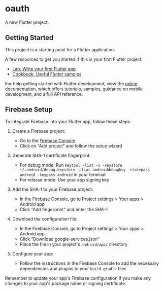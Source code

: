 # oauth

A new Flutter project.

## Getting Started

This project is a starting point for a Flutter application.

A few resources to get you started if this is your first Flutter project:

- [Lab: Write your first Flutter app](https://docs.flutter.dev/get-started/codelab)
- [Cookbook: Useful Flutter samples](https://docs.flutter.dev/cookbook)

For help getting started with Flutter development, view the
[online documentation](https://docs.flutter.dev/), which offers tutorials,
samples, guidance on mobile development, and a full API reference.

## Firebase Setup

To integrate Firebase into your Flutter app, follow these steps:

1. Create a Firebase project:
   - Go to the [Firebase Console](https://console.firebase.google.com/)
   - Click on "Add project" and follow the setup wizard

2. Generate SHA-1 certificate fingerprint:
   - For debug mode: Run 
`keytool -list -v -keystore ~/.android/debug.keystore -alias androiddebugkey -storepass android -keypass android` in your terminal
   - For release mode: Use your app signing key

3. Add the SHA-1 to your Firebase project:
   - In the Firebase Console, go to Project settings > Your apps > Android app
   - Click "Add fingerprint" and enter the SHA-1

4. Download the configuration file:
   - In the Firebase Console, go to Project settings > Your apps > Android app
   - Click "Download google-services.json"
   - Place the file in your project's `android/app/` directory

5. Configure your app:
   - Follow the instructions in the Firebase Console to add the necessary dependencies and plugins to your `build.gradle` files

Remember to update your app's Firebase configuration if you make any changes to your app's package name or signing certificate.
